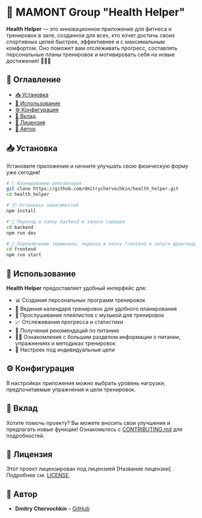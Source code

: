 # 🚀 MAMONT Group "Health Helper"

**Health Helper** — это инновационное приложение для фитнеса и тренировок в зале, созданное для всех, кто хочет достичь своих спортивных целей быстрее, эффективнее и с максимальным комфортом. Оно поможет вам отслеживать прогресс, составлять персональные планы тренировок и мотивировать себя на новые достижения! 🏋️‍♂️💪

## 📌 Оглавление

- [📥 Установка](#-установка)
- [🚀 Использование](#-использование)
- [⚙️ Конфигурация](#-конфигурация)
- [🤝 Вклад](#-вклад)
- [📜 Лицензия](#-лицензия)
- [👤 Автор](#-автор)

## 📥 Установка

Установите приложение и начните улучшать свою физическую форму уже сегодня!

```bash
# 🔽 Клонирование репозитория
git clone https://github.com/dmitrychervochkin/health_helper.git
cd health_helper

# 📦 Установка зависимостей
npm install

# 🔧 Переход в папку backend и запуск сервера
cd backend
npm run dev

# 🔄 Переключение терминала, переход в папку frontend и запуск фронтенда
cd frontend
npm run start
```

## 🚀 Использование

**Health Helper** предоставляет удобный интерфейс для:
- 📊 Создания персональных программ тренировок
- 📅 Ведения календаря тренировок для удобного планирования
- 🎵 Прослушивания плейлистов с музыкой для тренировок
- 📈 Отслеживания прогресса и статистики
- 🍏 Получения рекомендаций по питанию
- 🏋️‍♀️ Ознакомления с большим разделом информации о питании, упражнениях и методиках тренировок
- 🎯 Настроек под индивидуальные цели

## ⚙️ Конфигурация

В настройках приложения можно выбрать уровень нагрузки, предпочитаемые упражнения и цели тренировок.

## 🤝 Вклад

Хотите помочь проекту? Вы можете вносить свои улучшения и предлагать новые функции! Ознакомьтесь с [CONTRIBUTING.md](CONTRIBUTING.md) для подробностей.

## 📜 Лицензия

Этот проект лицензирован под лицензией [Название лицензии]. Подробнее см. [LICENSE](LICENSE).

## 👤 Автор

- **Dmitry Chervochkin** – [GitHub](https://github.com/dmitrychervochkin)



